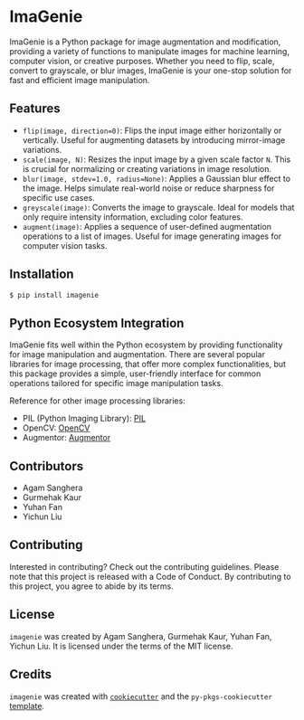# ImaGenie

ImaGenie is a Python package for image augmentation and modification, providing a variety of functions to manipulate images for machine learning, computer vision, or creative purposes. Whether you need to flip, scale, convert to grayscale, or blur images, ImaGenie is your one-stop solution for fast and efficient image manipulation.

## Features

* `flip(image, direction=0)`: Flips the input image either horizontally or vertically. Useful for augmenting datasets by introducing mirror-image variations.
* `scale(image, N)`: Resizes the input image by a given scale factor `N`. This is crucial for normalizing or creating variations in image resolution.
* `blur(image, stdev=1.0, radius=None)`: Applies a Gaussian blur effect to the image. Helps simulate real-world noise or reduce sharpness for specific use cases.
* `greyscale(image)`: Converts the image to grayscale. Ideal for models that only require intensity information, excluding color features.
* `augment(image)`: Applies a sequence of user-defined augmentation operations to a list of images. Useful for image generating images for computer vision tasks.

## Installation

```bash
$ pip install imagenie
```

## Python Ecosystem Integration

ImaGenie fits well within the Python ecosystem by providing functionality for image manipulation and augmentation. There are several popular libraries for image processing, that offer more complex functionalities, but this package provides a simple, user-friendly interface for common operations tailored for specific image manipulation tasks. 

Reference for other image processing libraries:
- PIL (Python Imaging Library): [PIL](https://python-pillow.org/)
- OpenCV: [OpenCV](https://opencv.org/)
- Augmentor: [Augmentor](https://github.com/mdbloice/Augmentor)

## Contributors

- Agam Sanghera
- Gurmehak Kaur
- Yuhan Fan
- Yichun Liu

## Contributing

Interested in contributing? Check out the contributing guidelines. Please note that this project is released with a Code of Conduct. By contributing to this project, you agree to abide by its terms.

## License

`imagenie` was created by Agam Sanghera, Gurmehak Kaur, Yuhan Fan, Yichun Liu. It is licensed under the terms of the MIT license.

## Credits

`imagenie` was created with [`cookiecutter`](https://cookiecutter.readthedocs.io/en/latest/) and the `py-pkgs-cookiecutter` [template](https://github.com/py-pkgs/py-pkgs-cookiecutter).
